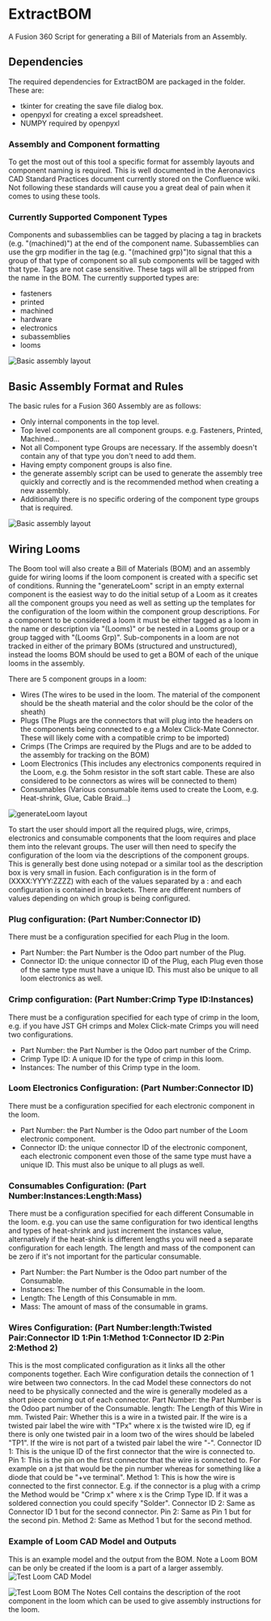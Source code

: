 # ExtractBOM
A Fusion 360 Script for generating a Bill of Materials from an Assembly.
## Dependencies
The required dependencies for ExtractBOM are packaged in the folder. These are:
- tkinter for creating the save file dialog box.
- openpyxl for creating a excel spreadsheet.
- NUMPY required by openpyxl

### Assembly and Component formatting
To get the most out of this tool a specific format for assembly layouts and component naming is required. This is well documented in the Aeronavics CAD Standard Practices document currently stored on the Confluence wiki. Not following these standards will cause you a great deal of pain when it comes to using these tools.

### Currently Supported Component Types
Components and subassemblies can be tagged by placing a tag in brackets (e.g. "(machined)") at the end of the component name. Subassemblies can use the grp modifier in the tag (e.g. "(machined grp)")to signal that this a group of that type of component so all sub components will be tagged with that type. Tags are not case sensitive. These tags will all be stripped from the name in the BOM. The currently supported types are:
- fasteners
- printed
- machined
- hardware
- electronics
- subassemblies
- looms

![Basic assembly layout](./images/Tags.png)

## Basic Assembly Format and Rules
The basic rules for a Fusion 360 Assembly are as follows:
- Only internal components in the top level.
- Top level components are all component groups. e.g. Fasteners, Printed, Machined...
- Not all Component type Groups are necessary. If the assembly doesn't contain any of that type you don't need to add them.
- Having empty component groups is also fine.
- the generate assembly script can be used to generate the assembly tree quickly and correctly and is the recommended method when creating a new assembly.
- Additionally there is no specific ordering of the component type groups that is required.

![Basic assembly layout](./images/AssLayout.png)

## Wiring Looms
The Boom tool will also create a Bill of Materials (BOM) and an assembly guide for wiring looms if the loom component is created with a specific set of conditions. Running the "generateLoom" script in an empty external component is the easiest way to do the initial setup of a Loom as it creates all the component groups you need as well as setting up the templates for the configuration of the loom within the component group descriptions. For a component to be considered a loom it must be either tagged as a loom in the name or description via "(Looms)" or be nested in a Looms group or a group tagged with "(Looms Grp)". Sub-components in a loom are not tracked in either of the primary BOMs (structured and unstructured), instead the looms BOM should be used to get a BOM of each of the unique looms in the assembly.

There are 5 component groups in a loom:
- Wires (The wires to be used in the loom. The material of the component should be the sheath material and the color should be the color of the sheath)
- Plugs (The Plugs are the connectors that will plug into the headers on the components being connected to e.g a Molex Click-Mate Connector. These will likely come with a compatible crimp to be imported)
- Crimps (The Crimps are required by the Plugs and are to be added to the assembly for tracking on the BOM)
- Loom Electronics (This includes any electronics components required in the Loom, e.g. the 5ohm resistor in the soft start cable. These are also considered to be connectors as wires will be connected to them)
- Consumables (Various consumable items used to create the Loom, e.g. Heat-shrink, Glue, Cable Braid...)

![generateLoom layout](./images/GenerateLoom.png)

To start the user should import all the required plugs, wire, crimps, electronics and consumable components that the loom requires and place them into the relevant groups. The user will then need to specify the configuration of the loom via the descriptions of the component groups. This is generally best done using notepad or a similar tool as the description box is very small in fusion. Each configuration is in the form of (XXXX:YYYY:ZZZZ) with each of the values separated by a : and each configuration is contained in brackets. There are different numbers of values depending on which group is being configured.

### Plug configuration: (Part Number:Connector ID)
There must be a configuration specified for each Plug in the loom.
- Part Number: the Part Number is the Odoo part number of the Plug.
- Connector ID: the unique connector ID of the Plug, each Plug even those of the same type must have a unique ID. This must also be unique to all loom electronics as well.

### Crimp configuration: (Part Number:Crimp Type ID:Instances)
There must be a configuration specified for each type of crimp in the loom, e.g. if you have JST GH crimps and Molex Click-mate Crimps you will need two configurations.
- Part Number: the Part Number is the Odoo part number of the Crimp.
- Crimp Type ID: A unique ID for the type of crimp in this loom.
- Instances: The number of this Crimp type in the loom.

### Loom Electronics Configuration: (Part Number:Connector ID)
There must be a configuration specified for each electronic component in the loom.
- Part Number: the Part Number is the Odoo part number of the Loom electronic component.
- Connector ID: the unique connector ID of the electronic component, each electronic component even those of the same type must have a unique ID. This must also be unique to all plugs as well.

### Consumables Configuration: (Part Number:Instances:Length:Mass)
There must be a configuration specified for each different Consumable in the loom. e.g. you can use the same configuration for two identical lengths and types of heat-shrink and just increment the instances value, alternatively if the heat-shink is different lengths you will need a separate configuration for each length. The length and mass of the component can be zero if it's not important for the particular consumable.
- Part Number: the Part Number is the Odoo part number of the Consumable.
- Instances: The number of this Consumable in the loom.
- Length: The Length of this Consumable in mm.
- Mass: The amount of mass of the consumable in grams.

### Wires Configuration: (Part Number:length:Twisted Pair:Connector ID 1:Pin 1:Method 1:Connector ID 2:Pin 2:Method 2)
This is the most complicated configuration as it links all the other components together. Each Wire configuration details the connection of 1 wire between two connectors. In the cad Model these connectors do not need to be physically connected and the wire is generally modeled as a short piece coming out of each connector.
Part Number: the Part Number is the Odoo part number of the Consumable.
length: The Length of this Wire in mm.
Twisted Pair: Whether this is a wire in a twisted pair. If the wire is a twisted pair label the wire with "TPx" where x is the twisted wire ID, eg if there is only one twisted pair in a loom two of the wires should be labeled "TP1". If the wire is not part of a twisted pair label the wire "-".
Connector ID 1: This is the unique ID of the first connector that the wire is connected to.
Pin 1: This is the pin on the first connector that the wire is connected to. For example on a jst that would be the pin number whereas for something like a diode that could be "+ve terminal". 
Method 1: This is how the wire is connected to the first connector. E.g. if the connector is a plug with a crimp the Method would be "Crimp x" where x is the Crimp Type ID. If it was a soldered connection you could specify "Solder".
Connector ID 2: Same as Connector ID 1 but for the second connector.
Pin 2: Same as Pin 1 but for the second pin.
Method 2: Same as Method 1 but for the second method.

### Example of Loom CAD Model and Outputs
This is an example model and the output from the BOM. Note a Loom BOM can be only be created if the loom is a part of a larger assembly.
![Test Loom CAD Model](./images/TestLoomModel.png)

![Test Loom BOM](./images/TestLoomBOM.png)
The Notes Cell contains the description of the root component in the loom which can be used to give assembly instructions for the loom.